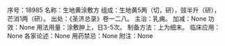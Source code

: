 序号：18985
名称：生地黄涂敷方
组成：生地黄5两（切，研），豉半升（研），芒消1两（研）。
出处：《圣济总录》卷一二八。
主治：乳痈。
加减：None
功效：None
用法用量：涂敷肿上，日3-5次。
制备方法：上为细末。
临床应用：None
各家论述：None
用药禁忌：None
附注：None
